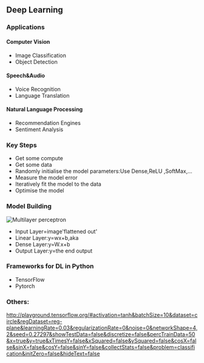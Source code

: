 ## Deep Learning

### Applications
#### Computer Vision
* Image Classification 
* Object Detection
#### Speech&Audio
* Voice Recognition
* Language Translation
#### Natural Language Processing
* Recommendation Engines
* Sentiment Analysis

### Key Steps
* Get some compute
* Get some data
* Randomly initialise the model parameters:Use Dense,ReLU ,SoftMax,...
* Measure the model error
* Iteratively fit the model to the data
* Optimise the model

### Model Building
![Multilayer perceptron](https://user-images.githubusercontent.com/74225708/199262948-c24ce5e0-1667-4d42-b7f1-c0c0fdb81c5a.png)

* Input Layer=image'flattened out'
* Linear Layer:y=wx+b,aka
* Dense Layer:y=W.x+b
* Output Layer:y=the end output

 




### Frameworks for DL in Python
* TensorFlow
* Pytorch

### Others:
http://playground.tensorflow.org/#activation=tanh&batchSize=10&dataset=circle&regDataset=reg-plane&learningRate=0.03&regularizationRate=0&noise=0&networkShape=4,2&seed=0.27297&showTestData=false&discretize=false&percTrainData=50&x=true&y=true&xTimesY=false&xSquared=false&ySquared=false&cosX=false&sinX=false&cosY=false&sinY=false&collectStats=false&problem=classification&initZero=false&hideText=false
